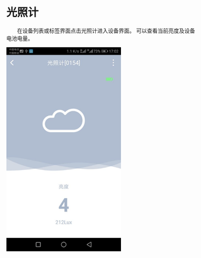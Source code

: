 # 光照计

&emsp;&emsp;在设备列表或标签界面点击光照计进入设备界面。 可以查看当前亮度及设备电池电量。

<img src="../images/MacBee/光照计/光照计.png" width = "300" height = "534">